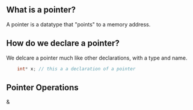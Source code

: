 ## What is a pointer?

A pointer is a datatype that "points" to a memory address.

## How do we declare a pointer?
We delcare a pointer much like other declarations, with a type and name.
```cpp
	int* x; // this a a declaration of a pointer
```
## Pointer Operations

&

